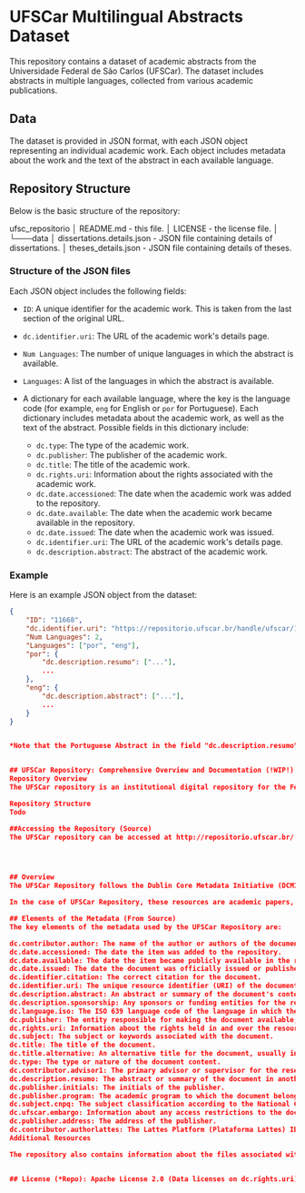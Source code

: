 # UFSCar Multilingual Abstracts Dataset

This repository contains a dataset of academic abstracts from the Universidade Federal de São Carlos (UFSCar). The dataset includes abstracts in multiple languages, collected from various academic publications.

## Data

The dataset is provided in JSON format, with each JSON object representing an individual academic work. Each object includes metadata about the work and the text of the abstract in each available language.

## Repository Structure

Below is the basic structure of the repository:

ufsc_repositorio
│ README.md - this file.
│ LICENSE - the license file.
│
└───data
│ dissertations.details.json - JSON file containing details of dissertations.
│ theses_details.json - JSON file containing details of theses.

### Structure of the JSON files

Each JSON object includes the following fields:

- `ID`: A unique identifier for the academic work. This is taken from the last section of the original URL.

- `dc.identifier.uri`: The URL of the academic work's details page.

- `Num Languages`: The number of unique languages in which the abstract is available.

- `Languages`: A list of the languages in which the abstract is available.

- A dictionary for each available language, where the key is the language code (for example, `eng` for English or `por` for Portuguese). Each dictionary includes metadata about the academic work, as well as the text of the abstract. Possible fields in this dictionary include:
  - `dc.type`: The type of the academic work.
  - `dc.publisher`: The publisher of the academic work.
  - `dc.title`: The title of the academic work.
  - `dc.rights.uri`: Information about the rights associated with the academic work.
  - `dc.date.accessioned`: The date when the academic work was added to the repository.
  - `dc.date.available`: The date when the academic work became available in the repository.
  - `dc.date.issued`: The date when the academic work was issued.
  - `dc.identifier.uri`: The URL of the academic work's details page.
  - `dc.description.abstract`: The abstract of the academic work.

### Example

Here is an example JSON object from the dataset:

```json
{
    "ID": "11668",
    "dc.identifier.uri": "https://repositorio.ufscar.br/handle/ufscar/11668?show=full",
    "Num Languages": 2,
    "Languages": ["por", "eng"],
    "por": {
        "dc.description.resumo": ["..."],
        ...
    },
    "eng": {
        "dc.description.abstract": ["..."],
        ...
    }
}


*Note that the Portuguese Abstract in the field "dc.description.resumo" as for English just use "dc.description.abstract".


## UFSCar Repository: Comprehensive Overview and Documentation (!WIP!)
Repository Overview
The UFSCar repository is an institutional digital repository for the Federal University of São Carlos (Universidade Federal de São Carlos - UFSCar), located in Brazil. The purpose of this repository is to provide open access to a variety of academic and scholarly works produced by the university's faculty, researchers, and students.

Repository Structure
Todo

##Accessing the Repository (Source)
The UFSCar repository can be accessed at http://repositorio.ufscar.br/. There is no need for authentication for viewing or downloading the items as the repository is publicly accessible. The repository supports browsing by community, collection, title, author, and date, as well as keyword search.




## Overview
The UFSCar Repository follows the Dublin Core Metadata Initiative (DCMI) standard for metadata. This is a set of vocabulary terms that can be used to describe resources for the purposes of discovery. The elements can be used in a resource description record to provide core information about the resource.

In the case of UFSCar Repository, these resources are academic papers, dissertations, and theses submitted to the Universidade Federal de São Carlos (UFSCar).

## Elements of the Metadata (From Source)
The key elements of the metadata used by the UFSCar Repository are:

dc.contributor.author: The name of the author or authors of the document. It contains both the author's name and their ID or URI for identifying them.
dc.date.accessioned: The date the item was added to the repository.
dc.date.available: The date the item became publicly available in the repository.
dc.date.issued: The date the document was officially issued or published.
dc.identifier.citation: The correct citation for the document.
dc.identifier.uri: The unique resource identifier (URI) of the document, which usually points to its location in the repository.
dc.description.abstract: An abstract or summary of the document's content.
dc.description.sponsorship: Any sponsors or funding entities for the research.
dc.language.iso: The ISO 639 language code of the language in which the document was written.
dc.publisher: The entity responsible for making the document available, usually the university or institution.
dc.rights.uri: Information about the rights held in and over the resource.
dc.subject: The subject or keywords associated with the document.
dc.title: The title of the document.
dc.title.alternative: An alternative title for the document, usually in a different language.
dc.type: The type or nature of the document content.
dc.contributor.advisor1: The primary advisor or supervisor for the research.
dc.description.resumo: The abstract or summary of the document in another language.
dc.publisher.initials: The initials of the publisher.
dc.publisher.program: The academic program to which the document belongs.
dc.subject.cnpq: The subject classification according to the National Council for Scientific and Technological Development (CNPq) of Brazil.
dc.ufscar.embargo: Information about any access restrictions to the document.
dc.publisher.address: The address of the publisher.
dc.contributor.authorlattes: The Lattes Platform (Plataforma Lattes) ID of the author, a database of curricula, institutions and research groups in the areas of Science and Technology in Brazil.
Additional Resources

The repository also contains information about the files associated with the document, including their names, sizes, formats, and descriptions. This information helps users to understand what kind of content is included in the repository item and in what format it is available.


## License (*Repo): Apache License 2.0 (Data licenses on dc.rights.uri).


